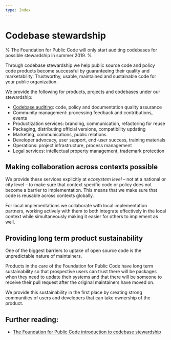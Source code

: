 ```yaml
---
type: Index
---
```


# Codebase stewardship

% The Foundation for Public Code will only start auditing codebases for possible stewardship in summer 2019. %

Through codebase stewardship we help public source code and policy code products become successful by guaranteeing their quality and marketability. Trustworthy, usable, maintained and sustainable code for your public organization.

We provide the following for products, projects and codebases under our stewardship:

* [Codebase auditing](../codebase-auditing/index.md): code, policy and documentation quality assurance
* Community management: processing feedback and contributions, events
* Productization services: branding, communication, refactoring for reuse
* Packaging, distributing official versions, compatibility updating
* Marketing, communications, public relations
* Developer advocacy, user support, end-user success, training materials
* Operations: project infrastructure, process management
* Legal services: intellectual property management, trademark protection

## Making collaboration across contexts possible

We provide these services explicitly at _ecosystem level_ – not at a national or city level – to make sure that context specific code or policy does not become a barrier to implementation.
This means that we make sure that code is reusable across contexts globally.

For local implementations we collaborate with local implementation partners, working actively with them to both integrate effectively in the local context while simultaneously making it easier for others to implement as well.

## Providing long term product sustainability

One of the biggest barriers to uptake of open source code is the unpredictable nature of maintainers.

Products in the care of the Foundation for Public Code have long term sustainability so that prospective users can trust there will be packages when they need to update their systems and that there will be someone to receive their pull request after the original maintainers have moved on.

We provide this sustainability in the first place by creating strong communities of users and developers that can take ownership of the product.

## Further reading:

* [The Foundation for Public Code introduction to codebase stewardship](https://publiccode.net/codebase-stewardship/)
